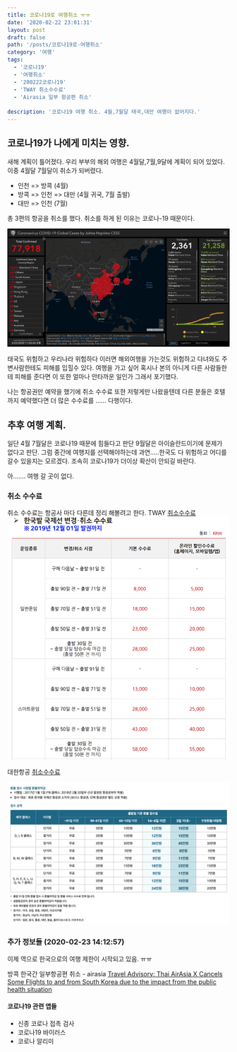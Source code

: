 ```yaml
---
title: 코로나19로 여행취소 ㅠㅠ
date: '2020-02-22 23:01:31'
layout: post
draft: false
path: '/posts/코로나19로-여행취소'
category: '여행'
tags:
  - '코로나19'
  - '여행취소'
  - '200222코로나19'
  - 'TWAY 취소수수료'
  - 'Airasia 일부 항공편 취소'

description: '코로나19 여행 취소. 4월,7월달 태국,대만 여행이 없어지다.'
---
```


## 코로나19가 나에게 미치는 영향.

새해 계획이 틀어졌다. 우리 부부의 해외 여행은 4월달,7월,9달에 계획이 되어 있었다.
이중 4월달 7월달이 취소가 되버렸다.

- 인천 => 방콕 (4월)
- 방콕 => 인천 => 대만 (4월 귀국, 7월 출발)
- 대만 => 인천 (7월)

총 3편의 항공을 취소를 했다. 취소를 하게 된 이유는 코로나-19 때문이다.

![200222코로나19](./200222covid-19.png)

태국도 위험하고 우리나라 위험하다 이러면 해외여행을 가는것도 위험하고 다녀와도 주변사람한테도 피해를 입힐수 있다. 여행을 가고 싶어 혹시나 본의 아니게 다른 사람들한테 피해를 준다면 이 또한 얼마나 안타까운 일인가 그래서 포기했다.

나는 항공권만 예약을 했기에 취소 수수료 또한 저렇게만 나왔을텐데 다른 분들은 호텔까지 예약했다면 더 많은 수수료를 ...... 다행이다.

## 추후 여행 계획.

일단 4월 7월달은 코로나19 때문에 힘들다고 판단 9월달은 아이슬란드이기에 문제가 없다고 판단. 그럼 중간에 여행지를 선택해야하는데 과연.....한국도 다 위험하고 어디를 갈수 있을지는 모르겠다. 조속히 코로나19가 더이상 확산이 안되길 바란다.

아....... 여행 갈 곳이 없다.

### 취소 수수료

취소 수수료는 항공사 마다 다른데 정리 해볼려고 한다.
TWAY [취소수수료](https://www.twayair.com/app/serviceInfo/feeInfo#none)
![TWAY취소수수료](./200222feeInfo.png)

대한항공 [취소수수료](https://www.koreanair.com/content/koreanair/korea/ko/ticket-information/ticket-services/refund-penalty.html)

![대한항공취소수수료](./200222koreanair.png)

### 추가 정보들 (2020-02-23 14:12:57)

이제 역으로 한국으로의 여행 제한이 시작되고 있음. ㅠㅠ

방콕 한국간 일부항공편 취소 - airasia
[Travel Advisory: Thai AirAsia X Cancels Some Flights to and from South Korea due to the impact from the public health situation](https://newsroom.airasia.com/news/2020/2/20/travel-advisory-thai-airasia-x-cancels-some-flights-to-and-from-south-korea-due-to-the-impact-from-the-public-health-situation)

#### 코로나19 관련 앱들

- 신종 코로나 접촉 검사
- 코로나19 바이러스
- 코로나 알리미

